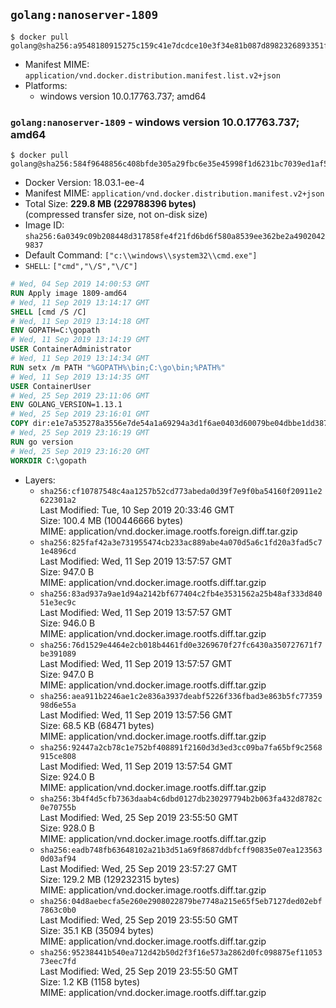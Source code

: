 ## `golang:nanoserver-1809`

```console
$ docker pull golang@sha256:a9548180915275c159c41e7dcdce10e3f34e81b087d8982326893351f49710ce
```

-	Manifest MIME: `application/vnd.docker.distribution.manifest.list.v2+json`
-	Platforms:
	-	windows version 10.0.17763.737; amd64

### `golang:nanoserver-1809` - windows version 10.0.17763.737; amd64

```console
$ docker pull golang@sha256:584f9648856c408bfde305a29fbc6e35e45998f1d6231bc7039ed1af528ca19c
```

-	Docker Version: 18.03.1-ee-4
-	Manifest MIME: `application/vnd.docker.distribution.manifest.v2+json`
-	Total Size: **229.8 MB (229788396 bytes)**  
	(compressed transfer size, not on-disk size)
-	Image ID: `sha256:6a0349c09b208448d317858fe4f21fd6bd6f580a8539ee362be2a49020429837`
-	Default Command: `["c:\\windows\\system32\\cmd.exe"]`
-	`SHELL`: `["cmd","\/S","\/C"]`

```dockerfile
# Wed, 04 Sep 2019 14:00:53 GMT
RUN Apply image 1809-amd64
# Wed, 11 Sep 2019 13:14:17 GMT
SHELL [cmd /S /C]
# Wed, 11 Sep 2019 13:14:18 GMT
ENV GOPATH=C:\gopath
# Wed, 11 Sep 2019 13:14:19 GMT
USER ContainerAdministrator
# Wed, 11 Sep 2019 13:14:34 GMT
RUN setx /m PATH "%GOPATH%\bin;C:\go\bin;%PATH%"
# Wed, 11 Sep 2019 13:14:35 GMT
USER ContainerUser
# Wed, 25 Sep 2019 23:11:06 GMT
ENV GOLANG_VERSION=1.13.1
# Wed, 25 Sep 2019 23:16:01 GMT
COPY dir:e1e7a535278a3556e7de54a1a69294a3d1f6ae0403d60079be04dbbe1dd387aa in C:\go 
# Wed, 25 Sep 2019 23:16:19 GMT
RUN go version
# Wed, 25 Sep 2019 23:16:20 GMT
WORKDIR C:\gopath
```

-	Layers:
	-	`sha256:cf10787548c4aa1257b52cd773abeda0d39f7e9f0ba54160f20911e2622301a2`  
		Last Modified: Tue, 10 Sep 2019 20:33:46 GMT  
		Size: 100.4 MB (100446666 bytes)  
		MIME: application/vnd.docker.image.rootfs.foreign.diff.tar.gzip
	-	`sha256:825faf42a3e731955474cb233ac889abe4a070d5a6c1fd20a3fad5c71e4896cd`  
		Last Modified: Wed, 11 Sep 2019 13:57:57 GMT  
		Size: 947.0 B  
		MIME: application/vnd.docker.image.rootfs.diff.tar.gzip
	-	`sha256:83ad937a9ae1d94a2142bf677404c2fb4e3531562a25b48af333d84051e3ec9c`  
		Last Modified: Wed, 11 Sep 2019 13:57:57 GMT  
		Size: 946.0 B  
		MIME: application/vnd.docker.image.rootfs.diff.tar.gzip
	-	`sha256:76d1529e4464e2cb018b4461fd0e3269670f27fc6430a350727671f7be391089`  
		Last Modified: Wed, 11 Sep 2019 13:57:57 GMT  
		Size: 947.0 B  
		MIME: application/vnd.docker.image.rootfs.diff.tar.gzip
	-	`sha256:aea911b2246ae1c2e836a3937deabf5226f336fbad3e863b5fc7735998d6e55a`  
		Last Modified: Wed, 11 Sep 2019 13:57:56 GMT  
		Size: 68.5 KB (68471 bytes)  
		MIME: application/vnd.docker.image.rootfs.diff.tar.gzip
	-	`sha256:92447a2cb78c1e752bf408891f2160d3d3ed3cc09ba7fa65bf9c2568915ce808`  
		Last Modified: Wed, 11 Sep 2019 13:57:54 GMT  
		Size: 924.0 B  
		MIME: application/vnd.docker.image.rootfs.diff.tar.gzip
	-	`sha256:3b4f4d5cfb7363daab4c6dbd0127db230297794b2b063fa432d8782c0e70755b`  
		Last Modified: Wed, 25 Sep 2019 23:55:50 GMT  
		Size: 928.0 B  
		MIME: application/vnd.docker.image.rootfs.diff.tar.gzip
	-	`sha256:eadb748fb63648102a21b3d51a69f8687ddbfcff90835e07ea1235630d03af94`  
		Last Modified: Wed, 25 Sep 2019 23:57:27 GMT  
		Size: 129.2 MB (129232315 bytes)  
		MIME: application/vnd.docker.image.rootfs.diff.tar.gzip
	-	`sha256:04d8aebecfa5e260e2908022879be7748a215e65f5eb7127ded02ebf7863c0b0`  
		Last Modified: Wed, 25 Sep 2019 23:55:50 GMT  
		Size: 35.1 KB (35094 bytes)  
		MIME: application/vnd.docker.image.rootfs.diff.tar.gzip
	-	`sha256:95238441b540ea712d42b50d2f3f16e573a2862d0fc098875ef1105373eec7fd`  
		Last Modified: Wed, 25 Sep 2019 23:55:50 GMT  
		Size: 1.2 KB (1158 bytes)  
		MIME: application/vnd.docker.image.rootfs.diff.tar.gzip
